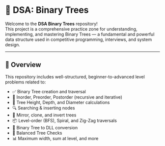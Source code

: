 # 🌳 DSA: Binary Trees

Welcome to the **DSA Binary Trees** repository!  
This project is a comprehensive practice zone for understanding, implementing, and mastering Binary Trees — a fundamental and powerful data structure used in competitive programming, interviews, and system design.

---

## 📘 Overview

This repository includes well-structured, beginner-to-advanced level problems related to:

- ✅ Binary Tree creation and traversal
- 🔁 Inorder, Preorder, Postorder (recursive and iterative)
- 📏 Tree Height, Depth, and Diameter calculations
- 🔍 Searching & inserting nodes
- 🔄 Mirror, clone, and invert trees
- 📦 Level-order (BFS), Spiral, and Zig-Zag traversals
- 🧠 Binary Tree to DLL conversion
- 📐 Balanced Tree Checks
- 📊 Maximum width, sum at level, and more
